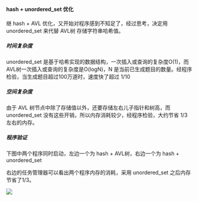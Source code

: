 #### hash + unordered_set 优化

继 hash + AVL 优化，又开始对程序感到不知足了，经过思考，决定用 unordered_set 来代替 AVL树 存储字符串哈希值。

##### 时间复杂度

 unordered_set 是基于哈希实现的数据结构，一次插入或查询的复杂度O(1)，而 AVL树一次插入或查询的复杂度是O(logN)，N 是当前已生成题目的数量。经程序检验，当生成题目超过100万道时，速度快了超过 1/10

##### 空间复杂度

由于 AVL 树节点中除了存储值以外，还要存储左右儿子指针和树高，而 unordered_set 没有这些开销，所以内存消耗较少，经程序检验，大约节省 1/3 左右的内存。

##### 程序验证

下图中两个程序同时启动，左边一个为 hash + AVL树，右边一个为 hash + unordered_set

右边的任务管理器可以看出两个程序内存的消耗，采用 unordered_set 之后内存节省了1/3。

![](https://img2020.cnblogs.com/blog/1814040/202004/1814040-20200414213946169-1649831666.png)